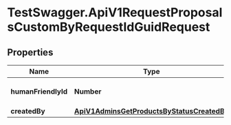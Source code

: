 # TestSwagger.ApiV1RequestProposalsCustomByRequestIdGuidRequest

## Properties

Name | Type | Description | Notes
------------ | ------------- | ------------- | -------------
**humanFriendlyId** | **Number** | Ключ заявки числом | [optional] 
**createdBy** | [**ApiV1AdminsGetProductsByStatusCreatedBy**](ApiV1AdminsGetProductsByStatusCreatedBy.md) |  | [optional] 


